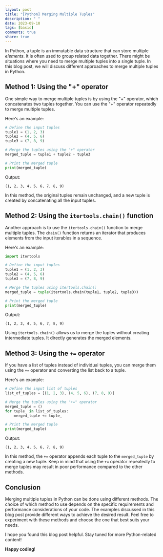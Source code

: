 ```yaml
---
layout: post
title: "[Python] Merging Multiple Tuples"
description: " "
date: 2023-09-10
tags: [basic]
comments: true
share: true
---
```


In Python, a tuple is an immutable data structure that can store multiple *elements*. It is often used to group related data together. There might be situations where you need to merge multiple tuples into a single tuple. In this blog post, we will discuss different approaches to merge multiple tuples in Python.

## Method 1: Using the "+" operator

One simple way to merge multiple tuples is by using the "+" operator, which concatenates two tuples together. You can use the "+" operator repeatedly to merge multiple tuples.

Here's an example:

```python
# Define the input tuples
tuple1 = (1, 2, 3)
tuple2 = (4, 5, 6)
tuple3 = (7, 8, 9)

# Merge the tuples using the "+" operator
merged_tuple = tuple1 + tuple2 + tuple3

# Print the merged tuple
print(merged_tuple)
```

Output:
```
(1, 2, 3, 4, 5, 6, 7, 8, 9)
```

In this method, the original tuples remain unchanged, and a new tuple is created by concatenating all the input tuples.

## Method 2: Using the `itertools.chain()` function

Another approach is to use the `itertools.chain()` function to merge multiple tuples. The `chain()` function returns an iterator that produces elements from the input iterables in a sequence.

Here's an example:

```python
import itertools

# Define the input tuples
tuple1 = (1, 2, 3)
tuple2 = (4, 5, 6)
tuple3 = (7, 8, 9)

# Merge the tuples using itertools.chain()
merged_tuple = tuple(itertools.chain(tuple1, tuple2, tuple3))

# Print the merged tuple
print(merged_tuple)
```

Output:
```
(1, 2, 3, 4, 5, 6, 7, 8, 9)
```

Using `itertools.chain()` allows us to merge the tuples without creating intermediate tuples. It directly generates the merged elements.

## Method 3: Using the `+=` operator

If you have a list of tuples instead of individual tuples, you can merge them using the `+=` operator and converting the list back to a tuple.

Here's an example:

```python
# Define the input list of tuples
list_of_tuples = [(1, 2, 3), (4, 5, 6), (7, 8, 9)]

# Merge the tuples using the "+=" operator
merged_tuple = ()
for tuple_ in list_of_tuples:
    merged_tuple += tuple_

# Print the merged tuple
print(merged_tuple)
```

Output:
```
(1, 2, 3, 4, 5, 6, 7, 8, 9)
```

In this method, the `+=` operator appends each tuple to the `merged_tuple` by creating a new tuple. Keep in mind that using the `+=` operator repeatedly to merge tuples may result in poor performance compared to the other methods.

## Conclusion

Merging multiple tuples in Python can be done using different methods. The choice of which method to use depends on the specific requirements and performance considerations of your code. The examples discussed in this blog post provide different ways to achieve the desired result. Feel free to experiment with these methods and choose the one that best suits your needs.

I hope you found this blog post helpful. Stay tuned for more Python-related content!

**Happy coding!**